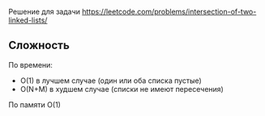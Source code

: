 Решение для задачи https://leetcode.com/problems/intersection-of-two-linked-lists/

 ## Сложность
По времени:
* O(1) в лучшем случае (один или оба списка пустые)
* O(N+M) в худшем случае (списки не имеют пересечения)

По памяти O(1)
